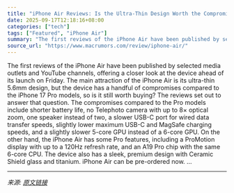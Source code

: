 ```yaml
---
title: "iPhone Air Reviews: Is the Ultra-Thin Design Worth the Compromises?"
date: 2025-09-17T12:18:16+08:00
categories: ["tech"]
tags: ["Featured", "iPhone Air"]
summary: "The first reviews of the iPhone Air have been published by selected media outlets and YouTube channels, offering a closer look at the device ahead of its launch on Friday. The main attraction of the i"
source_url: "https://www.macrumors.com/review/iphone-air/"
---
```


The first reviews of the iPhone Air have been published by selected media outlets and YouTube channels, offering a closer look at the device ahead of its launch on Friday. The main attraction of the iPhone Air is its ultra-thin 5.6mm design, but the device has a handful of compromises compared to the iPhone 17 Pro models, so is it still worth buying? The reviews set out to answer that question. The compromises compared to the Pro models include shorter battery life, no Telephoto camera with up to 8× optical zoom, one speaker instead of two, a slower USB-C port for wired data transfer speeds, slightly lower maximum USB-C and MagSafe charging speeds, and a slightly slower 5-core GPU instead of a 6-core GPU. On the other hand, the iPhone Air has some Pro features, including a ProMotion display with up to a 120Hz refresh rate, and an A19 Pro chip with the same 6-core CPU. The device also has a sleek, premium design with Ceramic Shield glass and titanium. iPhone Air can be pre-ordered now. ...

---

*来源: [原文链接](https://www.macrumors.com/review/iphone-air/)*
